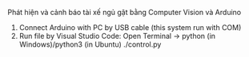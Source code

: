 Phát hiện và cảnh báo tài xế ngủ gật bằng Computer Vision và Arduino
1. Connect Arduino with PC by USB cable (this system run with COM)
2. Run file by Visual Studio Code:
    Open Terminal -> python (in Windows)/python3 (in Ubuntu) ./control.py
   
